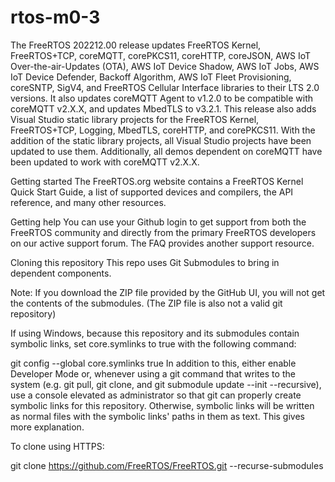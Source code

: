 # rtos-m0-3
The FreeRTOS 202212.00 release updates FreeRTOS Kernel, FreeRTOS+TCP, coreMQTT, corePKCS11, coreHTTP, coreJSON, AWS IoT Over-the-air-Updates (OTA), AWS IoT Device Shadow, AWS IoT Jobs, AWS IoT Device Defender, Backoff Algorithm, AWS IoT Fleet Provisioning, coreSNTP, SigV4, and FreeRTOS Cellular Interface libraries to their LTS 2.0 versions. It also updates coreMQTT Agent to v1.2.0 to be compatible with coreMQTT v2.X.X, and updates MbedTLS to v3.2.1. This release also adds Visual Studio static library projects for the FreeRTOS Kernel, FreeRTOS+TCP, Logging, MbedTLS, coreHTTP, and corePKCS11. With the addition of the static library projects, all Visual Studio projects have been updated to use them. Additionally, all demos dependent on coreMQTT have been updated to work with coreMQTT v2.X.X.

Getting started
The FreeRTOS.org website contains a FreeRTOS Kernel Quick Start Guide, a list of supported devices and compilers, the API reference, and many other resources.

Getting help
You can use your Github login to get support from both the FreeRTOS community and directly from the primary FreeRTOS developers on our active support forum. The FAQ provides another support resource.

Cloning this repository
This repo uses Git Submodules to bring in dependent components.

Note: If you download the ZIP file provided by the GitHub UI, you will not get the contents of the submodules. (The ZIP file is also not a valid git repository)

If using Windows, because this repository and its submodules contain symbolic links, set core.symlinks to true with the following command:

git config --global core.symlinks true
In addition to this, either enable Developer Mode or, whenever using a git command that writes to the system (e.g. git pull, git clone, and git submodule update --init --recursive), use a console elevated as administrator so that git can properly create symbolic links for this repository. Otherwise, symbolic links will be written as normal files with the symbolic links' paths in them as text. This gives more explanation.

To clone using HTTPS:

git clone https://github.com/FreeRTOS/FreeRTOS.git --recurse-submodules
